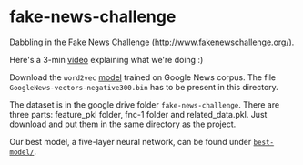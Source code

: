# fake-news-challenge
Dabbling in the Fake News Challenge (http://www.fakenewschallenge.org/).

Here's a 3-min [video](https://www.youtube.com/watch?v=HB4ztl63Xwc) explaining what we're doing :)

Download the `word2vec` [model](https://drive.google.com/file/d/0B7XkCwpI5KDYNlNUTTlSS21pQmM/) trained on Google News corpus. The file `GoogleNews-vectors-negative300.bin` has to be present in this directory.

The dataset is in the google drive folder `fake-news-challenge`.  There are three parts: feature_pkl folder, fnc-1 folder and related_data.pkl. Just download and put them in the same directory as the project.

Our best model, a five-layer neural network, can be found under [`best-model/`](best-model/).
